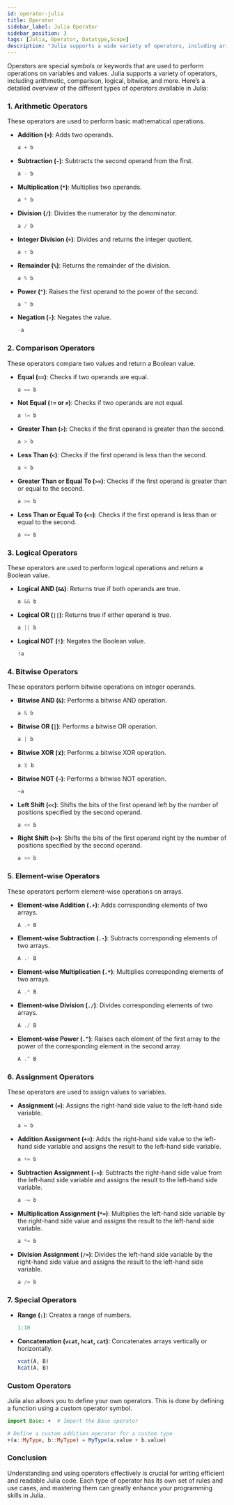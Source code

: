 ```yaml
---
id: operator-julia
title: Operator
sidebar_label: Julia Operator
sidebar_position: 3
tags: [Julia, Operator, Datatype,Scope]
description: "Julia supports a wide variety of operators, including arithmetic, comparison, logical, bitwise, and others. Here’s a detailed overview of the different types of operators available in Julia". 
---
```

Operators are special symbols or keywords that are used to perform operations on variables and values. Julia supports a variety of operators, including arithmetic, comparison, logical, bitwise, and more. Here’s a detailed overview of the different types of operators available in Julia:

### 1. Arithmetic Operators

These operators are used to perform basic mathematical operations.

- **Addition (`+`)**: Adds two operands.
  ```julia
  a + b
  ```
- **Subtraction (`-`)**: Subtracts the second operand from the first.
  ```julia
  a - b
  ```
- **Multiplication (`*`)**: Multiplies two operands.
  ```julia
  a * b
  ```
- **Division (`/`)**: Divides the numerator by the denominator.
  ```julia
  a / b
  ```
- **Integer Division (`÷`)**: Divides and returns the integer quotient.
  ```julia
  a ÷ b
  ```
- **Remainder (`%`)**: Returns the remainder of the division.
  ```julia
  a % b
  ```
- **Power (`^`)**: Raises the first operand to the power of the second.
  ```julia
  a ^ b
  ```
- **Negation (`-`)**: Negates the value.
  ```julia
  -a
  ```

### 2. Comparison Operators

These operators compare two values and return a Boolean value.

- **Equal (`==`)**: Checks if two operands are equal.
  ```julia
  a == b
  ```
- **Not Equal (`!=` or `≠`)**: Checks if two operands are not equal.
  ```julia
  a != b
  ```
- **Greater Than (`>`)**: Checks if the first operand is greater than the second.
  ```julia
  a > b
  ```
- **Less Than (`<`)**: Checks if the first operand is less than the second.
  ```julia
  a < b
  ```
- **Greater Than or Equal To (`>=`)**: Checks if the first operand is greater than or equal to the second.
  ```julia
  a >= b
  ```
- **Less Than or Equal To (`<=`)**: Checks if the first operand is less than or equal to the second.
  ```julia
  a <= b
  ```

### 3. Logical Operators

These operators are used to perform logical operations and return a Boolean value.

- **Logical AND (`&&`)**: Returns true if both operands are true.
  ```julia
  a && b
  ```
- **Logical OR (`||`)**: Returns true if either operand is true.
  ```julia
  a || b
  ```
- **Logical NOT (`!`)**: Negates the Boolean value.
  ```julia
  !a
  ```

### 4. Bitwise Operators

These operators perform bitwise operations on integer operands.

- **Bitwise AND (`&`)**: Performs a bitwise AND operation.
  ```julia
  a & b
  ```
- **Bitwise OR (`|`)**: Performs a bitwise OR operation.
  ```julia
  a | b
  ```
- **Bitwise XOR (`⊻`)**: Performs a bitwise XOR operation.
  ```julia
  a ⊻ b
  ```
- **Bitwise NOT (`~`)**: Performs a bitwise NOT operation.
  ```julia
  ~a
  ```
- **Left Shift (`<<`)**: Shifts the bits of the first operand left by the number of positions specified by the second operand.
  ```julia
  a << b
  ```
- **Right Shift (`>>`)**: Shifts the bits of the first operand right by the number of positions specified by the second operand.
  ```julia
  a >> b
  ```

### 5. Element-wise Operators

These operators perform element-wise operations on arrays.

- **Element-wise Addition (`.+`)**: Adds corresponding elements of two arrays.
  ```julia
  A .+ B
  ```
- **Element-wise Subtraction (`.-`)**: Subtracts corresponding elements of two arrays.
  ```julia
  A .- B
  ```
- **Element-wise Multiplication (`.*`)**: Multiplies corresponding elements of two arrays.
  ```julia
  A .* B
  ```
- **Element-wise Division (`./`)**: Divides corresponding elements of two arrays.
  ```julia
  A ./ B
  ```
- **Element-wise Power (`.^`)**: Raises each element of the first array to the power of the corresponding element in the second array.
  ```julia
  A .^ B
  ```

### 6. Assignment Operators

These operators are used to assign values to variables.

- **Assignment (`=`)**: Assigns the right-hand side value to the left-hand side variable.
  ```julia
  a = b
  ```
- **Addition Assignment (`+=`)**: Adds the right-hand side value to the left-hand side variable and assigns the result to the left-hand side variable.
  ```julia
  a += b
  ```
- **Subtraction Assignment (`-=`)**: Subtracts the right-hand side value from the left-hand side variable and assigns the result to the left-hand side variable.
  ```julia
  a -= b
  ```
- **Multiplication Assignment (`*=`)**: Multiplies the left-hand side variable by the right-hand side value and assigns the result to the left-hand side variable.
  ```julia
  a *= b
  ```
- **Division Assignment (`/=`)**: Divides the left-hand side variable by the right-hand side value and assigns the result to the left-hand side variable.
  ```julia
  a /= b
  ```

### 7. Special Operators

- **Range (`:`)**: Creates a range of numbers.
  ```julia
  1:10
  ```
- **Concatenation (`vcat`, `hcat`, `cat`)**: Concatenates arrays vertically or horizontally.
  ```julia
  vcat(A, B)
  hcat(A, B)
  ```

### Custom Operators

Julia also allows you to define your own operators. This is done by defining a function using a custom operator symbol.

```julia
import Base: +  # Import the Base operator

# Define a custom addition operator for a custom type
+(a::MyType, b::MyType) = MyType(a.value + b.value)
```

### Conclusion

Understanding and using operators effectively is crucial for writing efficient and readable Julia code. Each type of operator has its own set of rules and use cases, and mastering them can greatly enhance your programming skills in Julia.